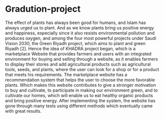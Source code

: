 # Gradution-project
The effect of plants has always been good for humans, and Islam has always urged us to plant. And as we know plants bring us positive energy and happiness, especially since it also resists environmental pollution and produces oxygen, and among the four most powerful projects under Saudi Vision 2030, the Green Riyadh project, which aims to plant and green Riyadh ‎[2].
Hence the idea of KHADRA project began, which is a marketplace Website that provides farmers and users with an integrated environment for buying and selling through a website, as it enables farmers to display their stores and add agricultural products such as agricultural tools, seeds, and plants, where the user can look for a shop or for a product that meets his requirements.
The marketplace website has a recommendation system that helps the user to choose the more favorable plants. Which makes this website contributes to give a stronger motivation to buy and cultivate, to participate in making our environment green, and to cultivate our homes, which will enable us to eat healthy organic products and bring positive energy.
After implementing the system, the website has gone through many tests using different methods which eventually came with great results. 
